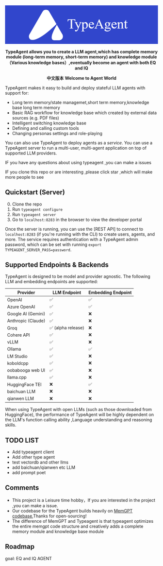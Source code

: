 




<p align="center">
  <img src="./assets/logotest5.png" alt="TypeAgent logo"></a>
</p>

<div align="center">

 <strong>TypeAgent allows you to create a LLM agent,which has complete memory module (long-term memory, short-term memory) and knowledge module（Various knowledge bases）,eventually become an agent with both EQ and IQ</strong>
</div>


<div align="center">

 <strong>中文版本</strong>
 <strong>Welcome to Agent World</strong>
</div>




TypeAgent makes it easy to build and deploy stateful LLM agents with support for: 
* Long term memory/state managemet,short term memory,knowledge base long term memory
* Basic RAG workflow for knowledge base which created by external data sources (e.g. PDF files)
* Intelligent switching knowledge base
* Defining and calling custom tools
* Changing personas settings and role-playing

You can also use TypeAgent to deploy agents as a *service*. You can use a TypeAgent server to run a multi-user, multi-agent application on top of supported LLM providers.


IF you have any questions about using typeagent ,you can make a issues

IF you clone this repo or are interesting ,please click  star ,which will make more people to see



## Quickstart (Server)  

0. Clone the repo
1. Run `typeagent configure`
2. Run `typeagent server`
3. Go to `localhost:8283` in the browser to view the developer portal

Once the server is running, you can use the [REST API] to connect to  `localhost:8283` (if you're running with the CLI) to create users, agents, and more. The service requires authentication with a TypeAgent admin password, which can be set with running `export TYPEAGENT_SERVER_PASS=password`. 


## Supported Endpoints & Backends 
TypeAgent is designed to be model and provider agnostic. The following LLM and embedding endpoints are supported: 

| Provider            | LLM Endpoint    | Embedding Endpoint |
|---------------------|-----------------|--------------------|
| OpenAI              | ✅               | ✅                  |
| Azure OpenAI        | ✅               | ✅                  |
| Google AI (Gemini)  | ✅               | ❌                  |
| Anthropic (Claude)  | ✅               | ❌                  |
| Groq                | ✅ (alpha release) | ❌                |
| Cohere API          | ✅               | ❌                  |
| vLLM                | ✅               | ❌                  |
| Ollama              | ✅               | ✅                  |
| LM Studio           | ✅               | ❌                  |
| koboldcpp           | ✅               | ❌                  |
| oobabooga web UI    | ✅               | ❌                  |
| llama.cpp           | ✅               | ❌                  |
| HuggingFace TEI     | ❌               | ✅                  |
| baichuan LLM        | ❌               | ❌                  |
| qianwen LLM         | ❌               | ❌                  |

When using TypeAgent with open LLMs (such as those downloaded from HuggingFace), the performance of TypeAgent will be highly dependent on the LLM's function calling ability ,Language understanding and reasoning skills.


## TODO LIST

- Add typeagent client
- Add other type agent
- test vectordb and other llms
- add baichuan/qianwen etc LLM
- add prompt poet

## Comments

- This project is a Leisure time hobby，If you are interested in the project ,you can make a issue.
- Our codebase for the TypeAgent builds heavily on [MemGPT codebase](https://github.com/cpacker/MemGPT?tab=readme-ov-file),Thanks for open-sourcing! 
- The difference of MemGPT and Typeagent is that typeagent optimizes the entire memgpt code structure and creatively adds a complete memory module and knowledge base module
  
## Roadmap
goal: EQ and IQ AGENT
